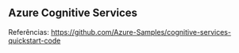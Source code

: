## Azure Cognitive Services

Referências:
https://github.com/Azure-Samples/cognitive-services-quickstart-code